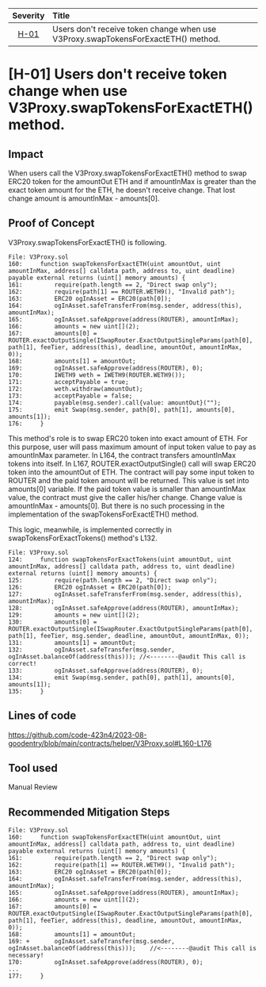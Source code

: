 | Severity | Title | 
|:--:|:---|
| [H-01](#h-01-users-dont-receive-token-change-when-use-v3proxyswaptokensforexacteth-method) | Users don't receive token change when use V3Proxy.swapTokensForExactETH() method. |


# [H-01] Users don't receive token change when use V3Proxy.swapTokensForExactETH() method.
## Impact
When users call the V3Proxy.swapTokensForExactETH() method to swap ERC20 token for the amountOut ETH and if amountInMax is greater than the exact token amount for the ETH, he doesn't receive change.
That lost change amount is amountInMax - amounts[0].

## Proof of Concept
V3Proxy.swapTokensForExactETH() is following.
```solidity
File: V3Proxy.sol
160:     function swapTokensForExactETH(uint amountOut, uint amountInMax, address[] calldata path, address to, uint deadline) payable external returns (uint[] memory amounts) {
161:         require(path.length == 2, "Direct swap only");
162:         require(path[1] == ROUTER.WETH9(), "Invalid path");
163:         ERC20 ogInAsset = ERC20(path[0]);
164:         ogInAsset.safeTransferFrom(msg.sender, address(this), amountInMax);
165:         ogInAsset.safeApprove(address(ROUTER), amountInMax);
166:         amounts = new uint[](2);
167:         amounts[0] = ROUTER.exactOutputSingle(ISwapRouter.ExactOutputSingleParams(path[0], path[1], feeTier, address(this), deadline, amountOut, amountInMax, 0));         
168:         amounts[1] = amountOut; 
169:         ogInAsset.safeApprove(address(ROUTER), 0);
170:         IWETH9 weth = IWETH9(ROUTER.WETH9());
171:         acceptPayable = true;
172:         weth.withdraw(amountOut);
173:         acceptPayable = false;
174:         payable(msg.sender).call{value: amountOut}("");
175:         emit Swap(msg.sender, path[0], path[1], amounts[0], amounts[1]); 
176:     }
```
This method's role is to swap ERC20 token into exact amount of ETH.
For this purpose, user will pass maximum amount of input token value to pay as amountInMax parameter.
In L164, the contract transfers amountInMax tokens into itself.
In L167, ROUTER.exactOutputSingle() call will swap ERC20 token into the amountOut of ETH. The contract will pay some input token to ROUTER and the paid token amount will be returned.
This value is set into amounts[0] variable.
If the paid token value is smaller than amountInMax value, the contract must give the caller his/her change.
Change value is amountInMax - amounts[0].
But there is no such processing in the implementation of the swapTokensForExactETH() method.

This logic, meanwhile, is implemented correctly in swapTokensForExactTokens() method's L132.
```solidity
File: V3Proxy.sol
124:     function swapTokensForExactTokens(uint amountOut, uint amountInMax, address[] calldata path, address to, uint deadline) external returns (uint[] memory amounts) {
125:         require(path.length == 2, "Direct swap only");
126:         ERC20 ogInAsset = ERC20(path[0]);
127:         ogInAsset.safeTransferFrom(msg.sender, address(this), amountInMax);
128:         ogInAsset.safeApprove(address(ROUTER), amountInMax);
129:         amounts = new uint[](2);
130:         amounts[0] = ROUTER.exactOutputSingle(ISwapRouter.ExactOutputSingleParams(path[0], path[1], feeTier, msg.sender, deadline, amountOut, amountInMax, 0));         
131:         amounts[1] = amountOut; 
132:         ogInAsset.safeTransfer(msg.sender, ogInAsset.balanceOf(address(this))); //<--------@audit This call is correct!
133:         ogInAsset.safeApprove(address(ROUTER), 0);
134:         emit Swap(msg.sender, path[0], path[1], amounts[0], amounts[1]); 
135:     }
```
## Lines of code
https://github.com/code-423n4/2023-08-goodentry/blob/main/contracts/helper/V3Proxy.sol#L160-L176

## Tool used
Manual Review

## Recommended Mitigation Steps
```solidity
File: V3Proxy.sol
160:     function swapTokensForExactETH(uint amountOut, uint amountInMax, address[] calldata path, address to, uint deadline) payable external returns (uint[] memory amounts) {
161:         require(path.length == 2, "Direct swap only");
162:         require(path[1] == ROUTER.WETH9(), "Invalid path");
163:         ERC20 ogInAsset = ERC20(path[0]);
164:         ogInAsset.safeTransferFrom(msg.sender, address(this), amountInMax);
165:         ogInAsset.safeApprove(address(ROUTER), amountInMax);
166:         amounts = new uint[](2);
167:         amounts[0] = ROUTER.exactOutputSingle(ISwapRouter.ExactOutputSingleParams(path[0], path[1], feeTier, address(this), deadline, amountOut, amountInMax, 0));         
168:         amounts[1] = amountOut; 
169: + 	     ogInAsset.safeTransfer(msg.sender, ogInAsset.balanceOf(address(this)));	//<--------@audit This call is necessary!
170:         ogInAsset.safeApprove(address(ROUTER), 0);
...
177:     }
```